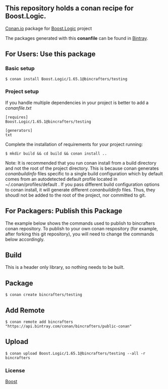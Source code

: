 ## This repository holds a conan recipe for Boost.Logic.

[Conan.io](https://conan.io) package for [Boost.Logic](https://github.com/Boostorg/Logic) project

The packages generated with this **conanfile** can be found in [Bintray](https://bintray.com/bincrafters/public-conan/Boost.Logic%3Abincrafters).

## For Users: Use this package

### Basic setup

    $ conan install Boost.Logic/1.65.1@bincrafters/testing

### Project setup

If you handle multiple dependencies in your project is better to add a *conanfile.txt*

    [requires]
    Boost.Logic/1.65.1@bincrafters/testing

    [generators]
    txt

Complete the installation of requirements for your project running:</small></span>

    $ mkdir build && cd build && conan install ..
	
Note: It is recommended that you run conan install from a build directory and not the root of the project directory.  This is because conan generates *conanbuildinfo* files specific to a single build configuration which by default comes from an autodetected default profile located in ~/.conan/profiles/default .  If you pass different build configuration options to conan install, it will generate different *conanbuildinfo* files.  Thus, they shoudl not be added to the root of the project, nor committed to git. 

## For Packagers: Publish this Package

The example below shows the commands used to publish to bincrafters conan repository. To publish to your own conan respository (for example, after forking this git repository), you will need to change the commands below accordingly. 

## Build  

This is a header only library, so nothing needs to be built.

## Package 

    $ conan create bincrafters/testing
	
## Add Remote

	$ conan remote add bincrafters "https://api.bintray.com/conan/bincrafters/public-conan"

## Upload

    $ conan upload Boost.Logic/1.65.1@bincrafters/testing --all -r bincrafters

### License
[Boost](LICENSE)
